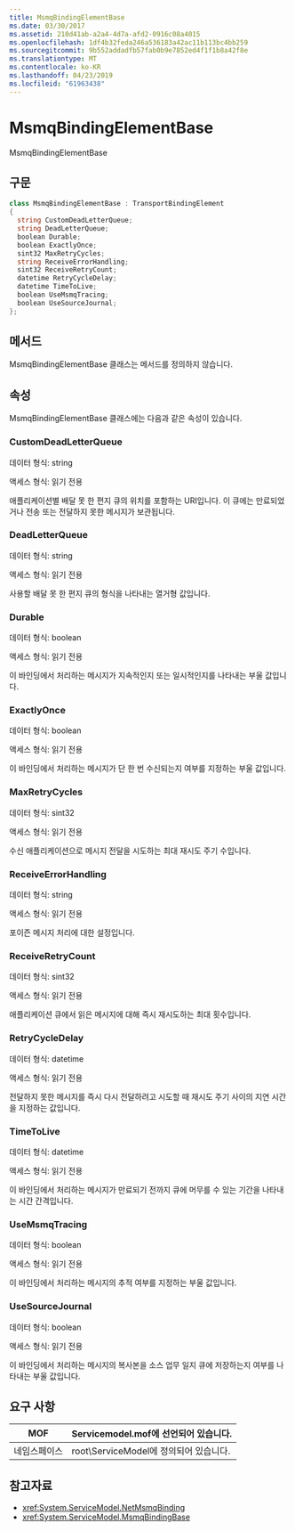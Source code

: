 ```yaml
---
title: MsmqBindingElementBase
ms.date: 03/30/2017
ms.assetid: 210d41ab-a2a4-4d7a-afd2-0916c08a4015
ms.openlocfilehash: 1df4b32feda246a536183a42ac11b113bc4bb259
ms.sourcegitcommit: 9b552addadfb57fab0b9e7852ed4f1f1b8a42f8e
ms.translationtype: MT
ms.contentlocale: ko-KR
ms.lasthandoff: 04/23/2019
ms.locfileid: "61963438"
---
```

# <a name="msmqbindingelementbase"></a>MsmqBindingElementBase
MsmqBindingElementBase  
  
## <a name="syntax"></a>구문  
  
```csharp  
class MsmqBindingElementBase : TransportBindingElement  
{  
  string CustomDeadLetterQueue;  
  string DeadLetterQueue;  
  boolean Durable;  
  boolean ExactlyOnce;  
  sint32 MaxRetryCycles;  
  string ReceiveErrorHandling;  
  sint32 ReceiveRetryCount;  
  datetime RetryCycleDelay;  
  datetime TimeToLive;  
  boolean UseMsmqTracing;  
  boolean UseSourceJournal;  
};  
```  
  
## <a name="methods"></a>메서드  
 MsmqBindingElementBase 클래스는 메서드를 정의하지 않습니다.  
  
## <a name="properties"></a>속성  
 MsmqBindingElementBase 클래스에는 다음과 같은 속성이 있습니다.  
  
### <a name="customdeadletterqueue"></a>CustomDeadLetterQueue  
 데이터 형식: string  
  
 액세스 형식: 읽기 전용  
  
 애플리케이션별 배달 못 한 편지 큐의 위치를 포함하는 URI입니다. 이 큐에는 만료되었거나 전송 또는 전달하지 못한 메시지가 보관됩니다.  
  
### <a name="deadletterqueue"></a>DeadLetterQueue  
 데이터 형식: string  
  
 액세스 형식: 읽기 전용  
  
 사용할 배달 못 한 편지 큐의 형식을 나타내는 열거형 값입니다.  
  
### <a name="durable"></a>Durable  
 데이터 형식: boolean  
  
 액세스 형식: 읽기 전용  
  
 이 바인딩에서 처리하는 메시지가 지속적인지 또는 일시적인지를 나타내는 부울 값입니다.  
  
### <a name="exactlyonce"></a>ExactlyOnce  
 데이터 형식: boolean  
  
 액세스 형식: 읽기 전용  
  
 이 바인딩에서 처리하는 메시지가 단 한 번 수신되는지 여부를 지정하는 부울 값입니다.  
  
### <a name="maxretrycycles"></a>MaxRetryCycles  
 데이터 형식: sint32  
  
 액세스 형식: 읽기 전용  
  
 수신 애플리케이션으로 메시지 전달을 시도하는 최대 재시도 주기 수입니다.  
  
### <a name="receiveerrorhandling"></a>ReceiveErrorHandling  
 데이터 형식: string  
  
 액세스 형식: 읽기 전용  
  
 포이즌 메시지 처리에 대한 설정입니다.  
  
### <a name="receiveretrycount"></a>ReceiveRetryCount  
 데이터 형식: sint32  
  
 액세스 형식: 읽기 전용  
  
 애플리케이션 큐에서 읽은 메시지에 대해 즉시 재시도하는 최대 횟수입니다.  
  
### <a name="retrycycledelay"></a>RetryCycleDelay  
 데이터 형식: datetime  
  
 액세스 형식: 읽기 전용  
  
 전달하지 못한 메시지를 즉시 다시 전달하려고 시도할 때 재시도 주기 사이의 지연 시간을 지정하는 값입니다.  
  
### <a name="timetolive"></a>TimeToLive  
 데이터 형식: datetime  
  
 액세스 형식: 읽기 전용  
  
 이 바인딩에서 처리하는 메시지가 만료되기 전까지 큐에 머무를 수 있는 기간을 나타내는 시간 간격입니다.  
  
### <a name="usemsmqtracing"></a>UseMsmqTracing  
 데이터 형식: boolean  
  
 액세스 형식: 읽기 전용  
  
 이 바인딩에서 처리하는 메시지의 추적 여부를 지정하는 부울 값입니다.  
  
### <a name="usesourcejournal"></a>UseSourceJournal  
 데이터 형식: boolean  
  
 액세스 형식: 읽기 전용  
  
 이 바인딩에서 처리하는 메시지의 복사본을 소스 업무 일지 큐에 저장하는지 여부를 나타내는 부울 값입니다.  
  
## <a name="requirements"></a>요구 사항  
  
|MOF|Servicemodel.mof에 선언되어 있습니다.|  
|---------|-----------------------------------|  
|네임스페이스|root\ServiceModel에 정의되어 있습니다.|  
  
## <a name="see-also"></a>참고자료

- <xref:System.ServiceModel.NetMsmqBinding>
- <xref:System.ServiceModel.MsmqBindingBase>
